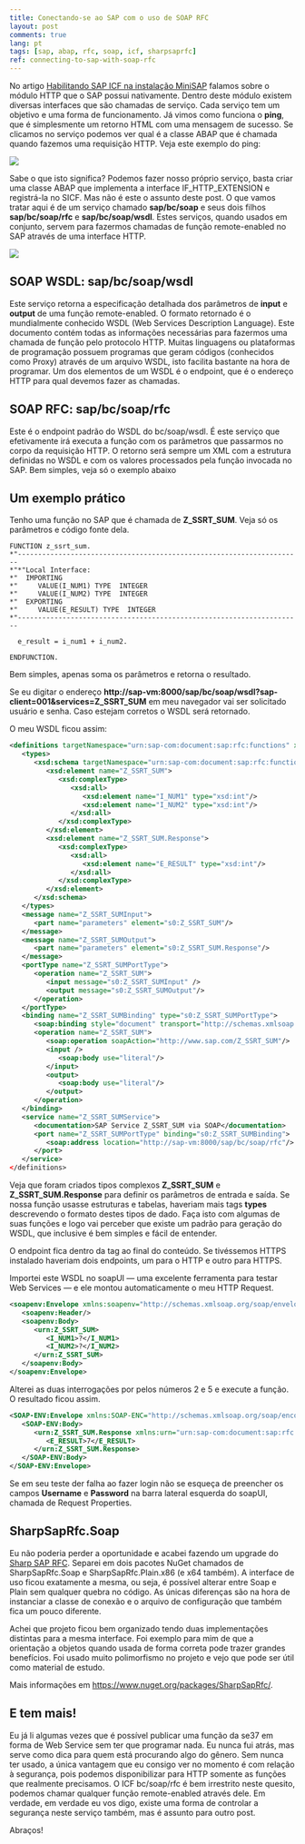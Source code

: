 ```yaml
---
title: Conectando-se ao SAP com o uso de SOAP RFC
layout: post
comments: true
lang: pt
tags: [sap, abap, rfc, soap, icf, sharpsaprfc]
ref: connecting-to-sap-with-soap-rfc
---
```


No artigo [Habilitando SAP ICF na instalação MiniSAP](/2015/03/habilitando-sap-icf-na-instalacao-minisap/ "Habilitando SAP ICF na instalação MiniSAP") falamos sobre o módulo HTTP que o SAP possui nativamente. Dentro deste módulo existem diversas interfaces que são chamadas de serviço. Cada serviço tem um objetivo e uma forma de funcionamento. Já vimos como funciona o **ping**, que é simplesmente um retorno HTML com uma mensagem de sucesso. Se clicamos no serviço podemos ver qual é a classe ABAP que é chamada quando fazemos uma requisição HTTP. Veja este exemplo do ping:

![](/public/images/2015/03/class-handler-ping.png)

Sabe o que isto significa? Podemos fazer nosso próprio serviço, basta criar uma classe ABAP que implementa a interface IF\_HTTP\_EXTENSION e registrá-la no SICF. Mas não é este o assunto deste post. O que vamos tratar aqui é de um serviço chamado **sap/bc/soap** e seus dois filhos **sap/bc/soap/rfc** e **sap/bc/soap/wsdl**. Estes serviços, quando usados em conjunto, servem para fazermos chamadas de função remote-enabled no SAP através de uma interface HTTP. 

![](/public/images/2015/03/sicf-bc-soap.png)

## SOAP WSDL: sap/bc/soap/wsdl

Este serviço retorna a especificação detalhada dos parâmetros de **input** e **output** de uma função remote-enabled. O formato retornado é o mundialmente conhecido WSDL (Web Services Description Language). Este documento contém todas as informações necessárias para fazermos uma chamada de função pelo protocolo HTTP. Muitas linguagens ou plataformas de programação possuem programas que geram códigos (conhecidos como Proxy) através de um arquivo WSDL, isto facilita bastante na hora de programar. Um dos elementos de um WSDL é o endpoint, que é o endereço HTTP para qual devemos fazer as chamadas.

## SOAP RFC: sap/bc/soap/rfc

Este é o endpoint padrão do WSDL do bc/soap/wsdl. É este serviço que efetivamente irá executa a função com os parâmetros que passarmos no corpo da requisição HTTP. O retorno será sempre um XML com a estrutura definidas no WSDL e com os valores processados pela função invocada no SAP. Bem simples, veja só o exemplo abaixo

## Um exemplo prático

Tenho uma função no SAP que é chamada de **Z\_SSRT\_SUM**. Veja só os parâmetros e código fonte dela.

~~~
FUNCTION z_ssrt_sum.
*"----------------------------------------------------------------------
*"*"Local Interface:
*"  IMPORTING
*"     VALUE(I_NUM1) TYPE  INTEGER
*"     VALUE(I_NUM2) TYPE  INTEGER
*"  EXPORTING
*"     VALUE(E_RESULT) TYPE  INTEGER
*"----------------------------------------------------------------------

  e_result = i_num1 + i_num2.

ENDFUNCTION.
~~~

Bem simples, apenas soma os parâmetros e retorna o resultado.

Se eu digitar o endereço **http://sap-vm:8000/sap/bc/soap/wsdl?sap-client=001&services=Z\_SSRT\_SUM** em meu navegador vai ser solicitado usuário e senha. Caso estejam corretos o WSDL será retornado.
  
O meu WSDL ficou assim:

~~~xml
<definitions targetNamespace="urn:sap-com:document:sap:rfc:functions" xmlns="http://schemas.xmlsoap.org/wsdl/" xmlns:s0="urn:sap-com:document:sap:rfc:functions" xmlns:xsd="http://www.w3.org/2001/XMLSchema" xmlns:soap="http://schemas.xmlsoap.org/wsdl/soap/" xmlns:http="http://schemas.xmlsoap.org/wsdl/http/">
   <types>
      <xsd:schema targetNamespace="urn:sap-com:document:sap:rfc:functions">
         <xsd:element name="Z_SSRT_SUM">
            <xsd:complexType>
               <xsd:all>
                  <xsd:element name="I_NUM1" type="xsd:int"/>
                  <xsd:element name="I_NUM2" type="xsd:int"/>
               </xsd:all>
            </xsd:complexType>
         </xsd:element>
         <xsd:element name="Z_SSRT_SUM.Response">
            <xsd:complexType>
               <xsd:all>
                  <xsd:element name="E_RESULT" type="xsd:int"/>
               </xsd:all>
            </xsd:complexType>
         </xsd:element>
      </xsd:schema>
   </types>
   <message name="Z_SSRT_SUMInput">
      <part name="parameters" element="s0:Z_SSRT_SUM"/>
   </message>
   <message name="Z_SSRT_SUMOutput">
      <part name="parameters" element="s0:Z_SSRT_SUM.Response"/>
   </message>
   <portType name="Z_SSRT_SUMPortType">
      <operation name="Z_SSRT_SUM">
         <input message="s0:Z_SSRT_SUMInput" />
         <output message="s0:Z_SSRT_SUMOutput"/>
      </operation>
   </portType>
   <binding name="Z_SSRT_SUMBinding" type="s0:Z_SSRT_SUMPortType">
      <soap:binding style="document" transport="http://schemas.xmlsoap.org/soap/http"/>
      <operation name="Z_SSRT_SUM">
         <soap:operation soapAction="http://www.sap.com/Z_SSRT_SUM"/>
         <input />
            <soap:body use="literal"/>
         </input>
         <output>
            <soap:body use="literal"/>
         </output>
      </operation>
   </binding>
   <service name="Z_SSRT_SUMService">
      <documentation>SAP Service Z_SSRT_SUM via SOAP</documentation>
      <port name="Z_SSRT_SUMPortType" binding="s0:Z_SSRT_SUMBinding">
         <soap:address location="http://sap-vm:8000/sap/bc/soap/rfc"/>
      </port>
   </service>
</definitions>
~~~

Veja que foram criados tipos complexos **Z\_SSRT\_SUM** e **Z\_SSRT\_SUM.Response** para definir os parâmetros de entrada e saída. Se nossa função usasse estruturas e tabelas, haveriam mais tags **types** descrevendo o formato destes tipos de dado. Faça isto com algumas de suas funções e logo vai perceber que existe um padrão para geração do WSDL, que inclusive é bem simples e fácil de entender.

O endpoint fica dentro da tag <service> ao final do conteúdo. Se tivéssemos HTTPS instalado haveriam dois endpoints, um para o HTTP e outro para HTTPS. 

Importei este WSDL no soapUI — uma excelente ferramenta para testar Web Services — e ele montou automaticamente o meu HTTP Request.

~~~xml
<soapenv:Envelope xmlns:soapenv="http://schemas.xmlsoap.org/soap/envelope/" xmlns:urn="urn:sap-com:document:sap:rfc:functions">
   <soapenv:Header/>
   <soapenv:Body>
      <urn:Z_SSRT_SUM>
         <I_NUM1>?</I_NUM1>
         <I_NUM2>?</I_NUM2>
      </urn:Z_SSRT_SUM>
   </soapenv:Body>
</soapenv:Envelope>
~~~

Alterei as duas interrogações por pelos números 2 e 5 e execute a função. O resultado ficou assim.

~~~xml
<SOAP-ENV:Envelope xmlns:SOAP-ENC="http://schemas.xmlsoap.org/soap/encoding/" xmlns:SOAP-ENV="http://schemas.xmlsoap.org/soap/envelope/">
   <SOAP-ENV:Body>
      <urn:Z_SSRT_SUM.Response xmlns:urn="urn:sap-com:document:sap:rfc:functions">
         <E_RESULT>7</E_RESULT>
      </urn:Z_SSRT_SUM.Response>
   </SOAP-ENV:Body>
</SOAP-ENV:Envelope>
~~~

Se em seu teste der falha ao fazer login não se esqueça de preencher os campos **Username** e **Password** na barra lateral esquerda do soapUI, chamada de Request Properties.

## SharpSapRfc.Soap

Eu não poderia perder a oportunidade e acabei fazendo um upgrade do [Sharp SAP RFC](/2015/03/novo-projeto-sharp-sap-rfc/). Separei em dois pacotes NuGet chamados de SharpSapRfc.Soap e SharpSapRfc.Plain.x86 (e x64 também). A interface de uso ficou exatamente a mesma, ou seja, é possível alterar entre Soap e Plain sem qualquer quebra no código. As únicas diferenças são na hora de instanciar a classe de conexão e o arquivo de configuração que também fica um pouco diferente. 

Achei que projeto ficou bem organizado tendo duas implementações distintas para a mesma interface. Foi exemplo para mim de que a orientação a objetos quando usada de forma correta pode trazer grandes benefícios. Foi usado muito polimorfismo no projeto e vejo que pode ser útil como material de estudo.

Mais informações em <https://www.nuget.org/packages/SharpSapRfc/>.

## E tem mais!

Eu já li algumas vezes que é possível publicar uma função da se37 em forma de Web Service sem ter que programar nada. Eu nunca fui atrás, mas serve como dica para quem está procurando algo do gênero. Sem nunca ter usado, a única vantagem que eu consigo ver no momento é com relação à segurança, pois podemos disponibilizar para HTTP somente as funções que realmente precisamos. O ICF bc/soap/rfc é bem irrestrito neste quesito, podemos chamar qualquer função remote-enabled através dele. Em verdade, em verdade eu vos digo, existe uma forma de controlar a segurança neste serviço também, mas é assunto para outro post.

Abraços!